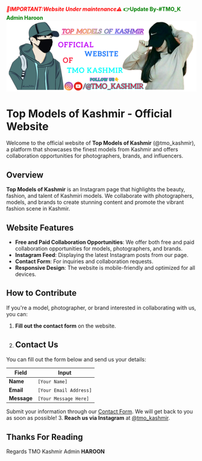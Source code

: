<span style="color:red;">***📢IMPORTANT:Website Under maintenance⚠️***</span>
<span style="color:green;">**👉Update By-#TMO_K Admin Haroon**</span>
![Top Models Of Kashmir Logo](logo1.png)
# Top Models of Kashmir - Official Website

Welcome to the official website of **Top Models of Kashmir** (@tmo_kashmir), a platform that showcases the finest models from Kashmir and offers collaboration opportunities for photographers, brands, and influencers.

## Overview

**Top Models of Kashmir** is an Instagram page that highlights the beauty, fashion, and talent of Kashmiri models. We collaborate with photographers, models, and brands to create stunning content and promote the vibrant fashion scene in Kashmir.

## Website Features

- **Free and Paid Collaboration Opportunities**: We offer both free and paid collaboration opportunities for models, photographers, and brands.
- **Instagram Feed**: Displaying the latest Instagram posts from our page.
- **Contact Form**: For inquiries and collaboration requests.
- **Responsive Design**: The website is mobile-friendly and optimized for all devices.

## How to Contribute

If you're a model, photographer, or brand interested in collaborating with us, you can:

1. **Fill out the contact form** on the website.
2.  ## Contact Us

You can fill out the form below and send us your details:

| Field           | Input                 |
|------------------|-----------------------|
| **Name**         | `[Your Name]`         |
| **Email**        | `[Your Email Address]`|
| **Message**      | `[Your Message Here]` |

Submit your information through our [Contact Form](https://getform.io/f/bqoodkdb). We will get back to you as soon as possible!
3. **Reach us via Instagram** at [@tmo_kashmir](https://www.instagram.com/tmo_kashmir).

## Thanks For Reading
Regards TMO Kashmir Admin **HAROON**
